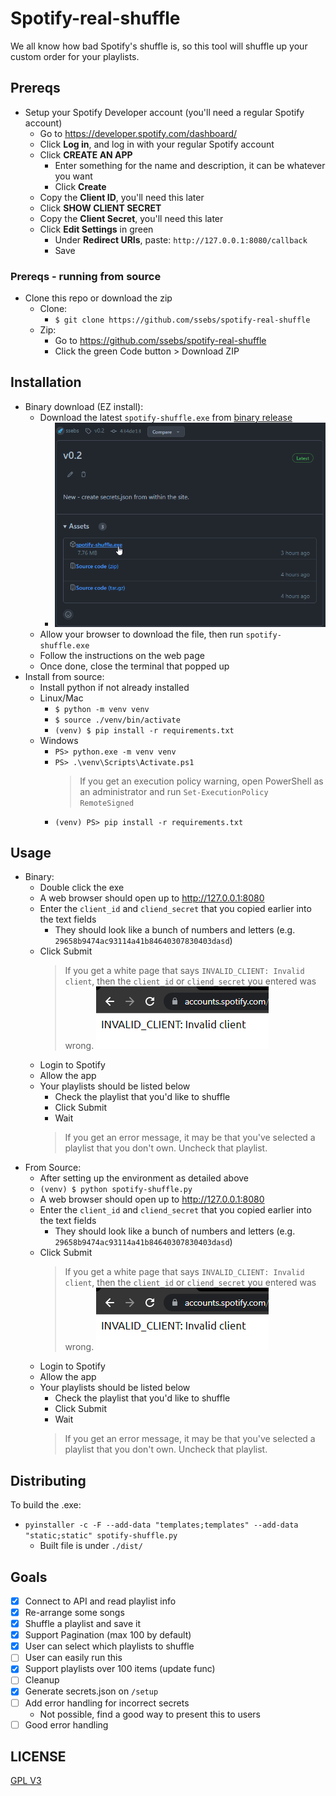 # Spotify-real-shuffle

We all know how bad Spotify's shuffle is, so this tool will shuffle up your custom order for your playlists.

## Prereqs
- Setup your Spotify Developer account (you'll need a regular Spotify account)
    - Go to https://developer.spotify.com/dashboard/
    - Click **Log in**, and log in with your regular Spotify account
    - Click **CREATE AN APP**
        - Enter something for the name and description, it can be whatever you want
        - Click **Create**
    - Copy the **Client ID**, you'll need this later
    - Click **SHOW CLIENT SECRET**
    - Copy the **Client Secret**, you'll need this later
    - Click **Edit Settings** in green
        - Under **Redirect URIs**, paste: `http://127.0.0.1:8080/callback`
        - Save
### Prereqs - running from source
- Clone this repo or download the zip
    - Clone:
        - `$ git clone https://github.com/ssebs/spotify-real-shuffle`
    - Zip:
        - Go to https://github.com/ssebs/spotify-real-shuffle
        - Click the green Code button > Download ZIP


## Installation
- Binary download (EZ install):
    - Download the latest `spotify-shuffle.exe` from [binary release](https://github.com/ssebs/spotify-real-shuffle/releases/)
        - ![binary-release.png](./img/binary-release.png)
    - Allow your browser to download the file, then run `spotify-shuffle.exe`
    - Follow the instructions on the web page
    - Once done, close the terminal that popped up
- Install from source:
    - Install python if not already installed 
    - Linux/Mac
        - `$ python -m venv venv`
        - `$ source ./venv/bin/activate` 
        - `(venv) $ pip install -r requirements.txt`
    - Windows
        - `PS> python.exe -m venv venv`
        - `PS> .\venv\Scripts\Activate.ps1`
            > If you get an execution policy warning, open PowerShell as an administrator and run `Set-ExecutionPolicy RemoteSigned`
        - `(venv) PS> pip install -r requirements.txt`

## Usage
- Binary:
    - Double click the exe 
    - A web browser should open up to http://127.0.0.1:8080
    - Enter the `client_id` and `cliend_secret` that you copied earlier into the text fields
        - They should look like a bunch of numbers and letters (e.g. `29658b9474ac93114a41b84640307830403dasd`)
    - Click Submit
        > If you get a white page that says `INVALID_CLIENT: Invalid client`, then the `client_id` or `cliend_secret` you entered was wrong.
        ![invalid-client.png](./img/invalid-client.png)
    - Login to Spotify
    - Allow the app
    - Your playlists should be listed below
        - Check the playlist that you'd like to shuffle
        - Click Submit
        - Wait
        > If you get an error message, it may be that you've selected a playlist that you don't own. Uncheck that playlist.
- From Source:
    - After setting up the environment as detailed above
    - `(venv) $ python spotify-shuffle.py`
    - A web browser should open up to http://127.0.0.1:8080
    - Enter the `client_id` and `cliend_secret` that you copied earlier into the text fields
        - They should look like a bunch of numbers and letters (e.g. `29658b9474ac93114a41b84640307830403dasd`)
    - Click Submit
        > If you get a white page that says `INVALID_CLIENT: Invalid client`, then the `client_id` or `cliend_secret` you entered was wrong.
        ![invalid-client.png](./img/invalid-client.png)
    - Login to Spotify
    - Allow the app
    - Your playlists should be listed below
        - Check the playlist that you'd like to shuffle
        - Click Submit
        - Wait
        > If you get an error message, it may be that you've selected a playlist that you don't own. Uncheck that playlist.

## Distributing
To build the .exe:
- `pyinstaller -c -F --add-data "templates;templates" --add-data "static;static" spotify-shuffle.py`
    - Built file is under `./dist/`

## Goals
- [x] Connect to API and read playlist info
- [X] Re-arrange some songs
- [X] Shuffle a playlist and save it
- [x] Support Pagination (max 100 by default)
- [x] User can select which playlists to shuffle
- [ ] User can easily run this
- [x] Support playlists over 100 items (update func)
- [ ] Cleanup
- [x] Generate secrets.json on `/setup`
- [ ] Add error handling for incorrect secrets
    - Not possible, find a good way to present this to users
- [ ] Good error handling

## LICENSE
[GPL V3](./LICENSE)
